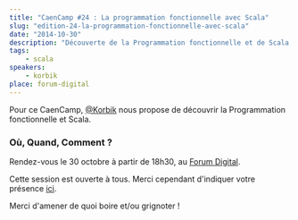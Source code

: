 ```yaml
---
title: "CaenCamp #24 : La programmation fonctionnelle avec Scala"
slug: "edition-24-la-programmation-fonctionnelle-avec-scala"
date: "2014-10-30"
description: "Découverte de la Programmation fonctionnelle et de Scala."
tags:
    - scala
speakers:
    - korbik
place: forum-digital
---
```


Pour ce CaenCamp, [@Korbik](http://twitter.com/korbik) nous propose de découvrir la Programmation
fonctionnelle et Scala.

### Où, Quand, Comment ?

Rendez-vous le 30 octobre à partir de 18h30, au [Forum Digital](http://forum-digital.fr).

Cette session est ouverte à tous. Merci cependant d'indiquer votre présence
[ici](https://docs.google.com/forms/d/1tvKL-H9H5IH6E87gJTdmlDDOW6M5Ut6FsrBdSIXa9q0/viewform).

Merci d'amener de quoi boire et/ou grignoter !
